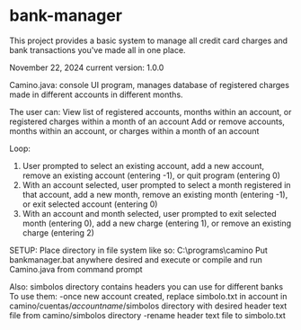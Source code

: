 # bank-manager
This project provides a basic system to manage all credit card charges and bank transactions you've made all in one place.

November 22, 2024
current version: 1.0.0

Camino.java: console UI program, manages database of registered charges made in different 
accounts in different months.

The user can:
View list of registered accounts, months within an account, or registered charges within a month of an account
Add or remove accounts, months within an account, or charges within a month of an account

Loop:
1. User prompted to select an existing account, add a new account, remove an existing account (entering -1), 
	or quit program (entering 0)
2. With an account selected, user prompted to select a month registered in that account, add a new month, remove 
	an existing month (entering -1), or exit selected account (entering 0)
3. With an account and month selected, user prompted to exit selected month (entering 0), add a new 
	charge (entering 1), or remove an existing charge (entering 2)

SETUP:
Place directory in file system like so: C:\programs\camino
Put bankmanager.bat anywhere desired and execute or compile and run Camino.java from command prompt

Also:
simbolos directory contains headers you can use for different banks
To use them:
-once new account created, replace simbolo.txt in account in camino/cuentas/*accountname*/simbolos
 directory with desired header text file from camino/simbolos directory
-rename header text file to simbolo.txt

